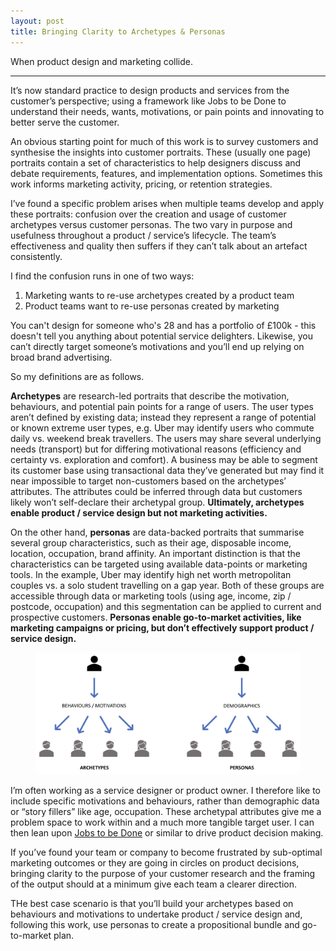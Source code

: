 ```yaml
---
layout: post
title: Bringing Clarity to Archetypes & Personas
---
```


When product design and marketing collide.

---

It’s now standard practice to design products and services from the customer’s perspective; using a framework like Jobs to be Done to understand their needs, wants, motivations, or pain points and innovating to better serve the customer.

An obvious starting point for much of this work is to survey customers and synthesise the insights into customer portraits. These (usually one page) portraits contain a set of characteristics to help designers discuss and debate requirements, features, and implementation options. Sometimes this work informs marketing activity, pricing, or retention strategies.

I’ve found a specific problem arises when multiple teams develop and apply these portraits: confusion over the creation and usage of customer archetypes versus customer personas. The two vary in purpose and usefulness throughout a product / service’s lifecycle. The team’s effectiveness and quality then suffers if they can’t talk about an artefact consistently.

I find the confusion runs in one of two ways:
1. Marketing wants to re-use archetypes created by a product team
2. Product teams want to re-use personas created by marketing

You can't design for someone who's 28 and has a portfolio of £100k - this doesn't tell you anything about potential service delighters. Likewise, you can’t directly target someone’s motivations and you’ll end up relying on broad brand advertising.

So my definitions are as follows.

**Archetypes** are research-led portraits that describe the motivation, behaviours, and potential pain points for a range of users. The user types aren’t defined by existing data; instead they represent a range of potential or known extreme user types, e.g. Uber may identify users who commute daily vs. weekend break travellers. The users may share several underlying needs (transport) but for differing motivational reasons (efficiency and certainty vs. exploration and comfort). A business may be able to segment its customer base using transactional data they’ve generated but may find it near impossible to target non-customers based on the archetypes’ attributes. The attributes could be inferred through data but customers likely won’t self-declare their archetypal group. **Ultimately, archetypes enable product / service design but not marketing activities.** 

On the other hand, **personas** are data-backed portraits that summarise several group characteristics, such as their age, disposable income, location, occupation, brand affinity. An important distinction is that the characteristics can be targeted using available data-points or marketing tools. In the example, Uber may identify high net worth metropolitan couples vs. a solo student travelling on a gap year. Both of these groups are accessible through data or marketing tools (using age, income, zip / postcode, occupation) and this segmentation can be applied to current and prospective customers. **Personas enable go-to-market activities, like marketing campaigns or pricing, but don’t effectively support product / service design.**

<figure>
  <img class="blogImage" src="/assets/blogimg/avp.png">
  <figcaption></figcaption>
</figure>

I’m often working as a service designer or product owner. I therefore like to include specific motivations and behaviours, rather than demographic data or “story fillers” like age, occupation. These archetypal attributes give me a problem space to work within and a much more tangible target user. I can then lean upon [Jobs to be Done](https://murdo.xyz/jobs-to-be-done/) or similar to drive product decision making.

If you’ve found your team or company to become frustrated by sub-optimal marketing outcomes or they are going in circles on product decisions, bringing clarity to the purpose of your customer research and the framing of the output should at a minimum give each team a clearer direction.

THe best case scenario is that you’ll build your archetypes based on behaviours and motivations to undertake product / service design and, following this work, use personas to create a propositional bundle and go-to-market plan. 
